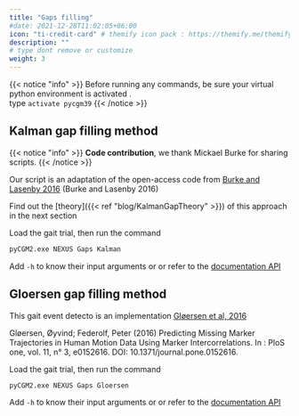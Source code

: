 ```yaml
---
title: "Gaps filling"
#date: 2021-12-28T11:02:05+06:00
icon: "ti-credit-card" # themify icon pack : https://themify.me/themify-icons
description: ""
# type dont remove or customize
weight: 3
---
```



{{< notice "info" >}}
Before running any commands, be sure your virtual python environment is activated . 
</br>
type `activate pycgm39`
{{< /notice >}}


## Kalman gap filling method

{{< notice "info" >}}
**Code contribution**, we thank Mickael Burke for sharing scripts.
{{< /notice >}}

Our script is an adaptation of the open-access code from [Burke and Lasenby 2016](https://www.sciencedirect.com/science/article/pii/S0021929016304766?via%3Dihub) (Burke and Lasenby 2016)   

Find out  the [theory]({{< ref "blog/KalmanGapTheory" >}}) of this approach in the next section


Load the gait trial, then run the command

  ```bash
  pyCGM2.exe NEXUS Gaps Kalman
  ```

Add ` -h ` to know their input arguments or or refer to the [documentation API](https://pycgm2.github.io/pyCGM2/Apps/nexus.html#Kalman) 




## Gloersen gap filling method


This gait event detecto is an implementation [Gløersen et al, 2016](https://journals.plos.org/plosone/article?id=10.1371/journal.pone.0152616)

Gløersen, Øyvind; Federolf, Peter (2016) Predicting Missing Marker Trajectories in Human Motion Data Using Marker Intercorrelations. In : PloS one, vol. 11, n° 3, e0152616. DOI: 10.1371/journal.pone.0152616.


Load the gait trial, then run the command

  ```bash
  pyCGM2.exe NEXUS Gaps Gloersen
  ```

Add ` -h ` to know their input arguments or or refer to the [documentation API](https://pycgm2.github.io/pyCGM2/Apps/nexus.html#Gloersen) 


